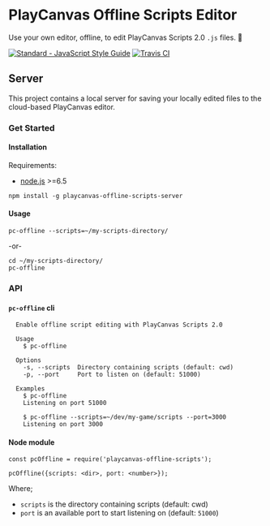 # PlayCanvas Offline Scripts Editor

Use your own editor, offline, to edit PlayCanvas Scripts 2.0 `.js` files. 🎉

[![Standard - JavaScript Style Guide](https://img.shields.io/badge/code_style-standard-brightgreen.svg)](http://standardjs.com/)
[![Travis CI](https://travis-ci.org/jesstelford/playcanvas-offline-scripts-server.svg?branch=master)](https://travis-ci.org/jesstelford/playcanvas-offline-scripts-server)

## Server

This project contains a local server for saving your locally edited files to the
cloud-based PlayCanvas editor.

### Get Started

#### Installation

Requirements:

- [node.js](https://nodejs.org) >=6.5

```
npm install -g playcanvas-offline-scripts-server
```

#### Usage

```
pc-offline --scripts=~/my-scripts-directory/
```

-or-

```
cd ~/my-scripts-directory/
pc-offline
```

### API

#### `pc-offline` cli

```
  Enable offline script editing with PlayCanvas Scripts 2.0

  Usage
    $ pc-offline

  Options
    -s, --scripts  Directory containing scripts (default: cwd)
    -p, --port     Port to listen on (default: 51000)

  Examples
    $ pc-offline
    Listening on port 51000

    $ pc-offline --scripts=~/dev/my-game/scripts --port=3000
    Listening on port 3000
```

#### Node module

```
const pcOffline = require('playcanvas-offline-scripts');

pcOffline({scripts: <dir>, port: <number>});
```

Where;
- `scripts` is the directory containing scripts (default: cwd)
- `port` is an available port to start listening on (default: `51000`)
